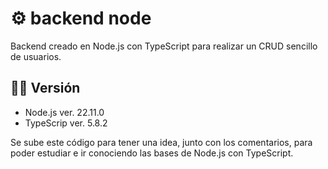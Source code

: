 # ⚙️ backend node
Backend creado en Node.js con TypeScript para realizar un CRUD sencillo de usuarios.

## 🧙‍♂️ Versión
* Node.js ver. 22.11.0
* TypeScrip ver. 5.8.2

Se sube este código para tener una idea, junto con los comentarios, para poder estudiar e ir conociendo las bases de Node.js con TypeScript.

